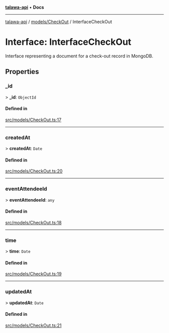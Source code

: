 [**talawa-api**](../../../README.md) • **Docs**

***

[talawa-api](../../../modules.md) / [models/CheckOut](../README.md) / InterfaceCheckOut

# Interface: InterfaceCheckOut

Interface representing a document for a check-out record in MongoDB.

## Properties

### \_id

\> **\_id**: `ObjectId`

#### Defined in

[src/models/CheckOut.ts:17](https://github.com/PalisadoesFoundation/talawa-api/blob/f9e8275b1ddff2d3edcec79ee3b37c07998f6cc3/src/models/CheckOut.ts#L17)

***

### createdAt

\> **createdAt**: `Date`

#### Defined in

[src/models/CheckOut.ts:20](https://github.com/PalisadoesFoundation/talawa-api/blob/f9e8275b1ddff2d3edcec79ee3b37c07998f6cc3/src/models/CheckOut.ts#L20)

***

### eventAttendeeId

\> **eventAttendeeId**: `any`

#### Defined in

[src/models/CheckOut.ts:18](https://github.com/PalisadoesFoundation/talawa-api/blob/f9e8275b1ddff2d3edcec79ee3b37c07998f6cc3/src/models/CheckOut.ts#L18)

***

### time

\> **time**: `Date`

#### Defined in

[src/models/CheckOut.ts:19](https://github.com/PalisadoesFoundation/talawa-api/blob/f9e8275b1ddff2d3edcec79ee3b37c07998f6cc3/src/models/CheckOut.ts#L19)

***

### updatedAt

\> **updatedAt**: `Date`

#### Defined in

[src/models/CheckOut.ts:21](https://github.com/PalisadoesFoundation/talawa-api/blob/f9e8275b1ddff2d3edcec79ee3b37c07998f6cc3/src/models/CheckOut.ts#L21)
